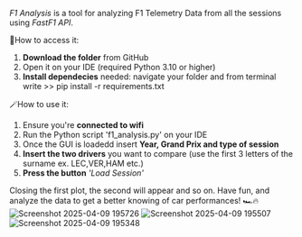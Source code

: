 *F1 Analysis* is a tool for analyzing F1 Telemetry Data from all the sessions using *FastF1 API*.

🎯How to access it:
1. **Download the folder** from GitHub
2. Open it on your IDE (required Python 3.10 or higher)
3. **Install dependecies** needed: navigate your folder and from terminal write  >> pip install -r requirements.txt

🪄How to use it:
1. Ensure you're **connected to wifi**
2. Run the Python script 'f1_analysis.py' on your IDE
3. Once the GUI is loadedd insert **Year, Grand Prix and type of session**
4. **Insert the two drivers** you want to compare (use the first 3 letters of the surname ex. LEC,VER,HAM etc.)
5. **Press the button** *'Load Session'*

Closing the first plot, the second will appear and so on.
Have fun, and analyze the data to get a better knowing of car performances! 🏎️🔥
![Screenshot 2025-04-09 195726](https://github.com/user-attachments/assets/09107821-9ad5-4f34-948b-98ed95cfd428)
![Screenshot 2025-04-09 195507](https://github.com/user-attachments/assets/d5252dd3-fb88-4614-893d-1d44a0a803d4)
![Screenshot 2025-04-09 195348](https://github.com/user-attachments/assets/ec1ed0cd-fde8-4eb1-823a-b616a3935c2c)
